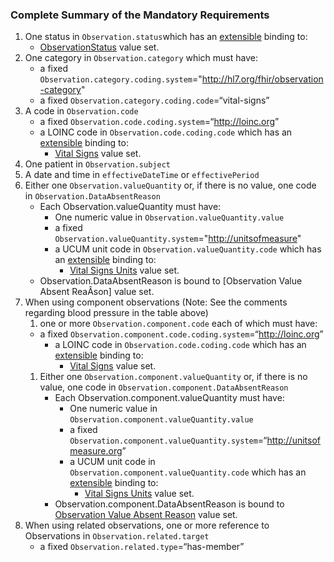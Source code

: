 ### Complete Summary of the Mandatory Requirements

1.  One status in `Observation.status`which has an [extensible](http://build.fhir.org/terminologies.html#extensible) binding to:
    -    [ObservationStatus] value set.
1.  One category in `Observation.category` which must have:
    -   a fixed `Observation.category.coding.system`="http://hl7.org/fhir/observation-category"
    -   a fixed `Observation.category.coding.code`=“vital-signs”
1.  A code in `Observation.code`
    -   a fixed `Observation.code.coding.system`=“<http://loinc.org>”
    -   a LOINC code in `Observation.code.coding.code` which has an [extensible](http://build.fhir.org/terminologies.html#extensible) binding to:
         -   [Vital Signs] value set.                
1.  One patient in `Observation.subject`
1.  A date and time in `effectiveDateTime` or `effectivePeriod`
1.  Either one `Observation.valueQuantity` or, if there is no value, one code in `Observation.DataAbsentReason`
    -   Each Observation.valueQuantity must have:
        -   One numeric value in `Observation.valueQuantity.value`
        -   a fixed `Observation.valueQuantity.system`="<http://unitsofmeasure>"
        -   a UCUM unit code in `Observation.valueQuantity.code` which has an [extensible](http://build.fhir.org/terminologies.html#extensible) binding to:
             -   [Vital Signs Units] value set.
    -   Observation.DataAbsentReason is bound to [Observation Value
        Absent ReaÂson] value set.
1.  When using component observations (Note: See
    the comments regarding blood pressure in the table above)
    1. one or more `Observation.component.code` each of which must have:
      -   a fixed
          `Observation.component.code.coding.system`=“<http://loinc.org>”
           -   a LOINC code in `Observation.code.coding.code` which has an [extensible](http://build.fhir.org/terminologies.html#extensible) binding to:
               -   [Vital Signs] value set.
    1.  Either one `Observation.component.valueQuantity` or, if there is
          no value, one code in `Observation.component.DataAbsentReason`
          -   Each Observation.component.valueQuantity must have:
              -   One numeric value in
                  `Observation.component.valueQuantity.value`
              -   a fixed `Observation.component.valueQuantity.system`=“<http://unitsofmeasure.org>”
              -   a UCUM unit code in
                  `Observation.component.valueQuantity.code` which has an [extensible](http://build.fhir.org/terminologies.html#extensible) binding to:
                   -   [Vital Signs Units] value set.
          -   Observation.component.DataAbsentReason is bound to [Observation
              Value Absent Reason] value set.
1.  When using related observations, one or more reference
    to Observations in `Observation.related.target`
    -   a fixed `Observation.related.type`=“has-member”

 [Vital Signs]: valueset-us-core-observation-CCDAVitalSignResult.html
  [Vital Signs Units]: http://build.fhir.org/valueset-ucum-vitals-common.html
  [extensible bindings]: Implementation_Guide#Extensible_binding_for_CodeableConcept_Datatype "wikilink"
  [using multiple codes]: Implementation_Guide#Using_multiple_codes_with_CodeableConcept_Datatype "wikilink"
  [ObservationStatus]: http://build.fhir.org/valueset-observation-status.html
 [Observation Value Absent Reason]: http://build.fhir.org/valueset-observation-valueabsentreason.html
